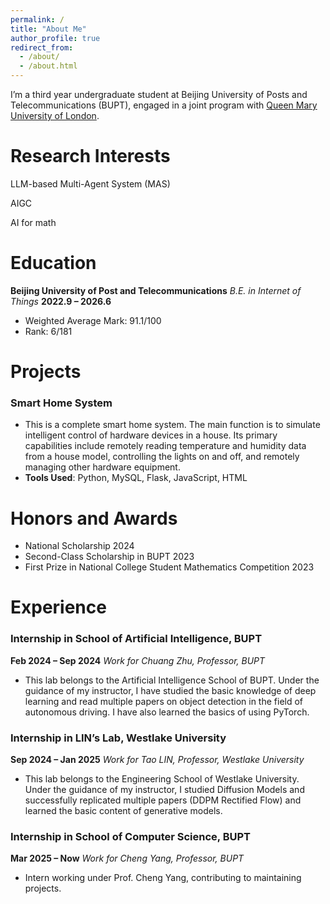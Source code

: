 ```yaml
---
permalink: /
title: "About Me"
author_profile: true
redirect_from: 
  - /about/
  - /about.html
---
```

I’m a third year undergraduate student at Beijing University of Posts and Telecommunications (BUPT), engaged in a joint program with [Queen Mary University of London](https://www.qmul.ac.uk/).

# Research Interests

LLM-based Multi-Agent System (MAS)

AIGC

AI for math

# Education

**Beijing University of Post and Telecommunications**
*B.E. in Internet of Things*   **2022.9 – 2026.6**

- Weighted Average Mark: 91.1/100
- Rank: 6/181

# Projects

### Smart Home System

- This is a complete smart home system. The main function is to simulate intelligent control of hardware devices in a house. Its primary capabilities include remotely reading temperature and humidity data from a house model, controlling the lights on and off, and remotely managing other hardware equipment.
- **Tools Used**: Python, MySQL, Flask, JavaScript, HTML

# Honors and Awards

- National Scholarship 2024
- Second-Class Scholarship in BUPT 2023
- First Prize in National College Student Mathematics Competition 2023

# Experience

### Internship in School of Artificial Intelligence, BUPT

**Feb 2024 – Sep 2024** _Work for Chuang Zhu, Professor, BUPT_

- This lab belongs to the Artificial Intelligence School of BUPT. Under the guidance of my instructor, I have studied the basic knowledge of deep learning and read multiple papers on object detection in the field of autonomous driving. I have also learned the basics of using PyTorch.

### Internship in LIN’s Lab, Westlake University

**Sep 2024 – Jan 2025**
_Work for Tao LIN, Professor, Westlake University_

- This lab belongs to the Engineering School of Westlake University. Under the guidance of my instructor, I studied Diffusion Models and successfully replicated multiple papers (DDPM Rectified Flow) and learned the basic content of generative models.

### Internship in School of Computer Science, BUPT

**Mar 2025 – Now**
_Work for Cheng Yang, Professor, BUPT_

- Intern working under Prof. Cheng Yang, contributing to maintaining projects.
